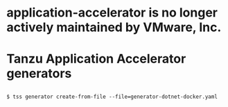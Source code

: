 # application-accelerator is no longer actively maintained by VMware, Inc.

# Tanzu Application Accelerator generators

##
```
$ tss generator create-from-file --file=generator-dotnet-docker.yaml
```
